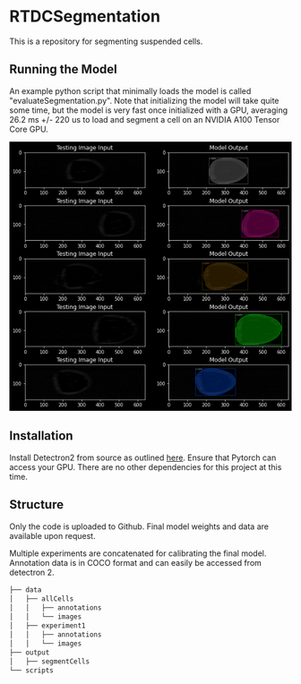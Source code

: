 # RTDCSegmentation
This is a repository for segmenting suspended cells.

## Running the Model
An example python script that minimally loads the model is called "evaluateSegmentation.py". Note that initializing the model will take quite some time, but the model is very fast once initialized with a GPU, averaging 26.2 ms +/- 220 us to load and segment a cell on an NVIDIA A100 Tensor Core GPU. 

![](./media/sampleSegmentation.png)

## Installation

Install Detectron2 from source as outlined [here](https://detectron2.readthedocs.io/en/latest/tutorials/install.html). Ensure that Pytorch can access your GPU. There are no other dependencies for this project at this time. 

## Structure

Only the code is uploaded to Github. Final model weights and data are available upon request. 

Multiple experiments are concatenated for calibrating the final model. Annotation data is in COCO format and can easily be accessed from detectron 2. 
```
├── data
│   ├── allCells
│   │   ├── annotations
│   │   └── images
│   ├── experiment1
│   │   ├── annotations
│   │   └── images
├── output
│   ├── segmentCells
└── scripts
```


